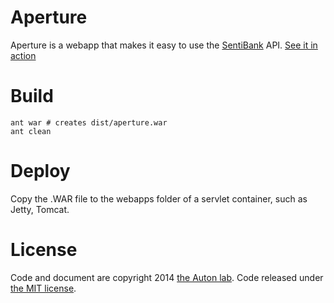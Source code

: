 # Aperture
Aperture is a webapp that makes it easy to use the [SentiBank](http://www.ee.columbia.edu/ln/dvmm/vso/download/sentibank.html) API.
[See it in action](http://lock.autonlab.org:8080/aperture)

# Build
```shell
ant war # creates dist/aperture.war
ant clean
```
# Deploy
Copy the .WAR file to the webapps folder of a servlet container, such as Jetty, Tomcat.

# License
Code and document are copyright 2014 [the Auton lab](http://www.autonlab.org). Code released under [the MIT license](https://github.com/d8w/aperture/blob/master/LICENSE).
